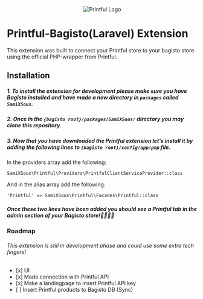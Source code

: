 <p align="center">
    <img src="https://www.hustlr.com/wp-content/uploads/2019/02/printful.jpg" alt="Printful Logo" align="center">
</p>


<h1 id="printful-bagisto%28laravel%29-extension">Printful-Bagisto(Laravel) Extension</h1>

<p>This extension was built to connect your Printful store to your bagisto store using the official PHP-wrapper from Printful.</p>

<h2 id="installation">Installation</h2>

<h5 id="1.-to-install-the-extension-for-development-please-make-sure-you-have-bagisto-installed-and-have-made-a-new-directory-in-packages-called-samixsous.">1. To install the extension for development please make sure you have Bagisto installed and have made a new directory in <code>packages</code> called <code>SamiXSous</code>.</h5>

<h5 id="2.-once-in-the-%7Bbagisto-root%7D%2Fpackages%2Fsamixsous%2F-directory-you-may-clone-this-repository.">2. Once in the <code>{bagisto root}/packages/SamiXSous/</code> directory you may clone this repository.</h5>

<h5 id="3.-now-that-you-have-downloaded-the-printful-extension-let%27s-install-it-by-adding-the-following-lines-to-%7Bbagisto-root%7D%2Fconfig%2Fapp%2Fphp-file.">3. Now that you have downloaded the Printful extension let&rsquo;s install it by adding the following lines to <code>{bagisto root}/config/app/php</code> file.</h5>

<p>In the providers array add the following:</p>

<pre><code>SamiXSous\Printful\Providers\PrintfulClientServiceProvider::class</code></pre>


<p>And in the alias array add the following:</p>

<pre><code>&apos;Printful&apos; =&gt; SamiXSous\Printful\Facades\Printful::class</code></pre>


<h5 id="once-these-two-lines-have-been-added-you-should-see-a-printful-tab-in-the-admin-section-of-your-bagisto-store%F0%9F%8E%89%F0%9F%A5%B3%F0%9F%99%8C%F0%9F%8F%BC">Once these two lines have been added you should see a Printful tab in the admin section of your Bagisto store!🎉🥳🙌🏼</h5>

<h3 id="roadmap">Roadmap</h3>

<h6 id="this-extension-is-still-in-development-phase-and-could-use-some-extra-tech-fingers">This extension is still in development phase and could use some extra tech fingers!</h6>

<ul>
<li>[x] UI</li>
<li>[x] Made connection with Printful API</li>
<li>[x] Make a landingpage to insert Printful API key</li>
<li>[ ] Insert Printful products to Bagisto DB (Sync)</li>
</ul>
